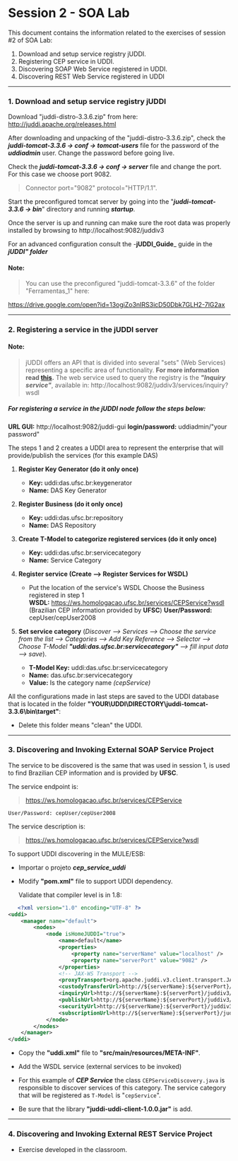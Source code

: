 # Session 2 - SOA Lab

This document contains the information related to the exercises of session #2 of SOA Lab:

1. Download and setup service registry jUDDI.
2. Registering CEP service in UDDI.
3. Discovering SOAP Web Service registered in UDDI.
4. Discovering REST Web Service registered in UDDI

___

### 1. Download and setup service registry jUDDI

Download "juddi-distro-3.3.6.zip" from here: http://juddi.apache.org/releases.html

After downloading and unpacking of the "juddi-distro-3.3.6.zip", check the _**juddi-tomcat-3.3.6 -> conf -> tomcat-users**_ file for the password of the _**uddiadmin**_ user. Change the password before going live.

Check the _**juddi-tomcat-3.3.6 -> conf -> server**_ file and change the port. For this case we choose port 9082.
>Connector port="9082" protocol="HTTP/1.1".

Start the preconfigured tomcat server by going into the "_**juddi-tomcat-3.3.6 -> bin**_" directory and running _**startup**_.

Once the server is up and running can make sure the root data was properly installed by browsing to http://localhost:9082/juddiv3

For an advanced configuration consult the -**jUDDI_Guide**_ guide in the _**jUDDI" folder**_


#### Note: 
>You can use the preconfigured "juddi-tomcat-3.3.6" of the folder "Ferramentas_1" here:

https://drive.google.com/open?id=13ogiZo3nIRS3icD50Dbk7GLH2-7lG2ax
___

### 2. Registering a service in the jUDDI server

#### Note:
>jUDDI offers an API that is divided into several "sets" (Web Services) representing a specific area of functionality. **For more information read [this](https://juddi.apache.org/docs/3.x/devguide/html/ch01.html#_uddi_and_juddi_api).**
>The web service used to query the registry is the **_"Inquiry service"_**, available in:
     http://localhost:9082/juddiv3/services/inquiry?wsdl

##### For registering a service in the jUDDI node follow the steps below:

 **URL GUI:** http://localhost:9082/juddi-gui
 **login/password:** uddiadmin/"your password"

The steps 1 and 2 creates a UDDI area to represent the enterprise that will provide/publish the services (for this example DAS)

1) **Register Key Generator (do it only once)**
	- **Key:** 	uddi:das.ufsc.br:keygenerator
	- **Name:**	DAS Key Generator 

2) **Register Business (do it only once)**
	- **Key:** 	uddi:das.ufsc.br:repository
	- **Name:** 	DAS Repository

3) **Create T-Model to categorize registered services (do it only once)**
	- **Key:**	uddi:das.ufsc.br:servicecategory
	- **Name:**	Service Category

4) **Register service (Create --> Register Services for WSDL)**
	- Put the location of the service's WSDL
	Choose the Business registered in step 1	
	**WSDL:** https://ws.homologacao.ufsc.br/services/CEPService?wsdl (Brazilian CEP information provided by **UFSC**)
	**User/Password:** cepUser/cepUser2008
	
5) **Set service category** 
(_Discover --> Services --> Choose the service from the list --> Categories --> Add Key Reference --> Selector --> Choose T-Model **"uddi:das.ufsc.br:servicecategory"** --> fill input data --> save_).

	- **T-Model Key:**	uddi:das.ufsc.br:servicecategory
	- **Name:**		    das.ufsc.br:servicecategory
	- **Value:**			Is the category name _(cepService)_


All the configurations made in last steps are saved to the UDDI database that is located in the folder **"YOUR\UDDI\DIRECTORY\juddi-tomcat-3.3.6\bin\target"**:
- Delete this folder means "clean" the UDDI.
___

### 3. Discovering and Invoking External SOAP Service Project

The service to be discovered is the same that was used in session 1, is used to find Brazilian CEP information and is provided by **UFSC**.

The service endpoint is:
> https://ws.homologacao.ufsc.br/services/CEPService
    
    User/Password: cepUser/cepUser2008

The service description is:
> https://ws.homologacao.ufsc.br/services/CEPService?wsdl


To support UDDI discovering in the MULE/ESB:

- Importar o projeto _**cep_service_uddi**_

- Modify **"pom.xml"** file to support UDDI dependency.

    Validate that compiler level is in 1.8:

```xml
   <?xml version="1.0" encoding="UTF-8" ?>
<uddi>
	<manager name="default">
		<nodes>
			<node isHomeJUDDI="true">
				<name>default</name>
				<properties>
					<property name="serverName" value="localhost" />
					<property name="serverPort" value="9082" />
				</properties>
				<!-- JAX-WS Transport -->
				<proxyTransport>org.apache.juddi.v3.client.transport.JAXWSTransport</proxyTransport>
				<custodyTransferUrl>http://${serverName}:${serverPort}/juddiv3/services/custody-transfer</custodyTransferUrl>
				<inquiryUrl>http://${serverName}:${serverPort}/juddiv3/services/inquiry</inquiryUrl>
				<publishUrl>http://${serverName}:${serverPort}/juddiv3/services/publish</publishUrl>
				<securityUrl>http://${serverName}:${serverPort}/juddiv3/services/security</securityUrl>
				<subscriptionUrl>http://${serverName}:${serverPort}/juddiv3/services/subscription</subscriptionUrl>
			</node>
		</nodes>
	</manager>
</uddi>
```
- Copy the **"uddi.xml"** file to **"src/main/resources/META-INF"**.
- Add the WSDL service (external services to be invoked)
     
- For this example of **_CEP Service_** the class `CEPServiceDiscovery.java` is responsible to discover services of this category. The service category that will be registered as `T-Model` is "`cepService`".

- Be sure that the library **"juddi-uddi-client-1.0.0.jar"** is add.

---
### 4. Discovering and Invoking External REST Service Project

- Exercise developed in the classroom.